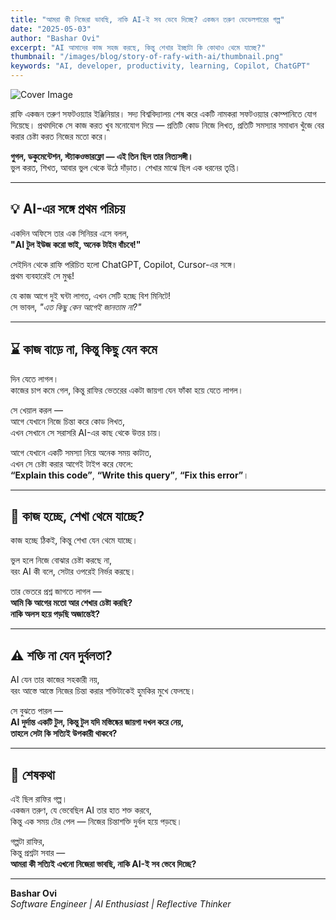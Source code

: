 ```yaml
---
title: "আমরা কী নিজেরা ভাবছি, নাকি AI-ই সব ভেবে দিচ্ছে? একজন তরুণ ডেভেলপারের গল্প"
date: "2025-05-03"
author: "Bashar Ovi"
excerpt: "AI আমাদের কাজ সহজ করছে, কিন্তু শেখার ইচ্ছাটা কি কোথাও থেমে যাচ্ছে?"
thumbnail: "/images/blog/story-of-rafy-with-ai/thumbnail.png"
keywords: "AI, developer, productivity, learning, Copilot, ChatGPT"
---
```


![Cover Image](/images/blog/story-of-rafy-with-ai/cover.png)

রাফি একজন তরুণ সফটওয়্যার ইঞ্জিনিয়ার। সদ্য বিশ্ববিদ্যালয় শেষ করে একটি নামকরা সফটওয়্যার কোম্পানিতে যোগ দিয়েছে। প্রথমদিকে সে কাজ করত খুব মনোযোগ দিয়ে — প্রতিটি কোড নিজে লিখত, প্রতিটি সমস্যার সমাধান খুঁজে বের করার চেষ্টা করত নিজের মতো করে।

**গুগল, ডকুমেন্টেশন, স্ট্যাকওভারফ্লো — এই তিন ছিল তার নিত্যসঙ্গী।**  
ভুল করত, শিখত, আবার ভুল থেকে উঠে দাঁড়াত। শেখার মাঝে ছিল এক ধরনের তৃপ্তি।

---

## 💡 AI-এর সঙ্গে প্রথম পরিচয়

একদিন অফিসে তার এক সিনিয়র এসে বলল,  
**"AI টুল ইউজ করো ভাই, অনেক টাইম বাঁচবে!"**

সেইদিন থেকে রাফি পরিচিত হলো ChatGPT, Copilot, Cursor-এর সঙ্গে।  
প্রথম ব্যবহারেই সে মুগ্ধ!

যে কাজ আগে দুই ঘন্টা লাগত, এখন সেটি হচ্ছে বিশ মিনিটে!  
সে ভাবল, *"এত কিছু কেন আগেই জানতাম না?"*

---

## ⌛ কাজ বাড়ে না, কিন্তু কিছু যেন কমে

দিন যেতে লাগল।  
কাজের চাপ কমে গেল, কিন্তু রাফির ভেতরের একটা জায়গা যেন ফাঁকা হয়ে যেতে লাগল।

সে খেয়াল করল —  
আগে যেখানে নিজে চিন্তা করে কোড লিখত,  
এখন সেখানে সে সরাসরি AI-এর কাছ থেকে উত্তর চায়।

আগে যেখানে একটি সমস্যা নিয়ে অনেক সময় কাটাত,  
এখন সে চেষ্টা করার আগেই টাইপ করে ফেলে:  
**“Explain this code”**, **“Write this query”**, **“Fix this error”**।

---

## 🤔 কাজ হচ্ছে, শেখা থেমে যাচ্ছে?

কাজ হচ্ছে ঠিকই, কিন্তু শেখা যেন থেমে যাচ্ছে।

ভুল হলে নিজে বোঝার চেষ্টা করছে না,  
বরং AI কী বলে, সেটার ওপরেই নির্ভর করছে।

তার ভেতরে প্রশ্ন জাগতে লাগল —  
**আমি কি আগের মতো আর শেখার চেষ্টা করছি?**  
**নাকি অলস হয়ে পড়ছি অজান্তেই?**

---

## ⚠️ শক্তি না যেন দুর্বলতা?

AI যেন তার কাজের সহকারী নয়,  
বরং আস্তে আস্তে নিজের চিন্তা করার শক্তিটাকেই হুমকির মুখে ফেলছে।

সে বুঝতে পারল —  
**AI দুর্দান্ত একটি টুল, কিন্তু টুল যদি মস্তিষ্কের জায়গা দখল করে নেয়,  
তাহলে সেটা কি সত্যিই উপকারী থাকবে?**

---

## 📌 শেষকথা

এই ছিল রাফির গল্প।  
একজন তরুণ, যে ভেবেছিল AI তার হাত শক্ত করবে,  
কিন্তু এক সময় টের পেল — নিজের চিন্তাশক্তি দুর্বল হয়ে পড়ছে।

গল্পটা রাফির,  
কিন্তু প্রশ্নটা সবার —  
**আমরা কী সত্যিই এখনো নিজেরা ভাবছি, নাকি AI-ই সব ভেবে দিচ্ছে?**

---

**Bashar Ovi**  
*Software Engineer | AI Enthusiast | Reflective Thinker*
